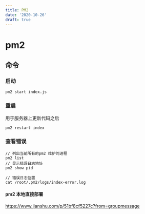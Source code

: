 ```yaml
---
title: PM2
date: '2020-10-26'
draft: true
---
```


# pm2

## 命令

### 启动

```
pm2 start index.js
```

### 重启

用于服务器上更新代码之后

```
pm2 restart index
```

### 查看错误

```
// 列出当前所有的pm2 维护的进程
pm2 list
// 显示错误日志地址
pm2 show pid

// 错误日志位置
cat /root/.pm2/logs/index-error.log
```

#### pm2 本地直接部署

https://www.jianshu.com/p/51bf8cf5227c?from=groupmessage
